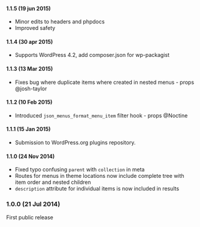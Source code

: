 #### 1.1.5 (19 jun 2015)
* Minor edits to headers and phpdocs
* Improved safety

#### 1.1.4 (30 apr 2015)
* Supports WordPress 4.2, add composer.json for wp-packagist

#### 1.1.3 (13 Mar 2015)
* Fixes bug where duplicate items where created in nested menus - props @josh-taylor

#### 1.1.2 (10 Feb 2015)
* Introduced `json_menus_format_menu_item` filter hook - props @Noctine

#### 1.1.1 (15 Jan 2015)
* Submission to WordPress.org plugins repository.

#### 1.1.0 (24 Nov 2014)
* Fixed typo confusing `parent` with `collection` in meta
* Routes for menus in theme locations now include complete tree with item order and nested children 
* `description` attribute for individual items is now included in results

### 1.0.0 (21 Jul 2014)
First public release
